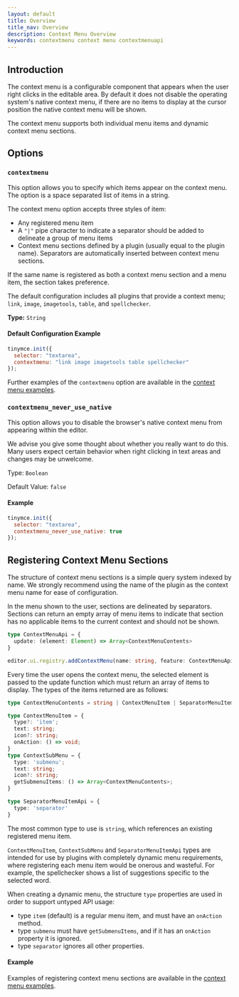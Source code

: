 ```yaml
---
layout: default
title: Overview
title_nav: Overview
description: Context Menu Overview
keywords: contextmenu context menu contextmenuapi
---
```


## Introduction

The context menu is a configurable component that appears when the user right clicks in the editable area. By default it does not disable the operating system's native context menu, if there are no items to display at the cursor position the native context menu will be shown.

The context menu supports both individual menu items and dynamic context menu sections.

## Options

### `contextmenu`

This option allows you to specify which items appear on the context menu. The option is a space separated list of items in a string.

The context menu option accepts three styles of item:
* Any registered menu item
* A `"|"` pipe character to indicate a separator should be added to delineate a group of menu items
* Context menu sections defined by a plugin (usually equal to the plugin name). Separators are automatically inserted between context menu sections.

If the same name is registered as both a context menu section and a menu item, the section takes preference.

The default configuration includes all plugins that provide a context menu; `link`, `image`, `imagetools`, `table`, and `spellchecker`.

**Type:** `String`

#### Default Configuration Example

```js
tinymce.init({
  selector: "textarea",
  contextmenu: "link image imagetools table spellchecker"
});
```

Further examples of the `contextmenu` option are available in the [context menu examples](example).

### `contextmenu_never_use_native`

This option allows you to disable the browser's native context menu from appearing within the editor.

We advise you give some thought about whether you really want to do this. Many users expect certain behavior when right clicking in text areas and changes may be unwelcome.

Type: `Boolean`

Default Value: `false`

#### Example

```js
tinymce.init({
  selector: "textarea",
  contextmenu_never_use_native: true
});
```

## Registering Context Menu Sections

The structure of context menu sections is a simple query system indexed by name. We strongly recommend using the name of the plugin as the context menu name for ease of configuration.

In the menu shown to the user, sections are delineated by separators. Sections can return an empty array of menu items to indicate that section has no applicable items to the current context and should not be shown.

```typescript
type ContextMenuApi = {
  update: (element: Element) => Array<ContextMenuContents>
}

editor.ui.registry.addContextMenu(name: string, feature: ContextMenuApi);
```

Every time the user opens the context menu, the selected element is passed to the update function which must return an array of items to display. The types of the items returned are as follows:

```typescript
type ContextMenuContents = string | ContextMenuItem | SeparatorMenuItemApi | ContextSubMenu

type ContextMenuItem = {
  type?: 'item';
  text: string;
  icon?: string;
  onAction: () => void;
}
type ContextSubMenu = {
  type: 'submenu';
  text: string;
  icon?: string;
  getSubmenuItems: () => Array<ContextMenuContents>;
}

type SeparatorMenuItemApi = {
  type: 'separator'
}
```

The most common type to use is `string`, which references an existing registered menu item.

`ContextMenuItem`, `ContextSubMenu` and `SeparatorMenuItemApi` types are intended for use by plugins with completely dynamic menu requirements, where registering each menu item would be onerous and wasteful. For example, the spellchecker shows a list of suggestions specific to the selected word.

When creating a dynamic menu, the structure `type` properties are used in order to support untyped API usage:

* type `item` (default) is a regular menu item, and must have an `onAction` method.
* type `submenu` must have `getSubmenuItems`, and if it has an `onAction` property it is ignored.
* type `separator` ignores all other properties.

#### Example

Examples of registering context menu sections are available in the [context menu examples]({{site.baseurl}}../example).
